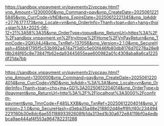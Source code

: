 https://sandbox.vnpayment.vn/paymentv2/vpcpay.html?vnp_Amount=12300000&vnp_Command=pay&vnp_CreateDate=20250612215845&vnp_CurrCode=VND&vnp_ExpireDate=20250612221345&vnp_IpAddr=27.76.177.173&vnp_Locale=vn&vnp_OrderInfo=Thanh+toan+don+hang+thoi+gian%3A+2025-06-12+21%3A58%3A35&vnp_OrderType=topup&vnp_ReturnUrl=https%3A%2F%2Fsandbox.vnpayment.vn%2Ftryitnow%2FHome%2FVnPayReturn&vnp_TmnCode=2QXUI4J4&vnp_TxnRef=137056&vnp_Version=2.1.0&vnp_SecureHash=45bb81795f5c53b992a474a7f3d0c5e00f446fb80db8176d70278a28e8f8b248f65c8e73847fb62eda93445655eae600982a01c4308aba8a6ca1225df21da7bb

------------------------------
https://sandbox.vnpayment.vn/paymentv2/vpcpay.html?vnp_Amount=1200000&vnp_Command=pay&vnp_CreateDate=20250612204014&vnp_CurrCode=VND&vnp_IpAddr=%3A%3A1&vnp_Locale=vn&vnp_OrderInfo=Thanh+toan+cho+ma+GD%3A20250612204014&vnp_OrderType=billpayment&vnp_ReturnUrl=http%3A%2F%2Flocalhost%3A3000%2Fconfirm-payment&vnp_TmnCode=F48SLXXB&vnp_TxnRef=20250612204014&vnp_Version=2.1.0&vnp_SecureHash=d3eba35a48e218802d46eff8fcf40c234494221f160b30e8dc6ae55118893392608fb1da313ed1b30a672e84119bf0a4edbbca9ae444af4f553a964782231288